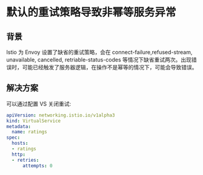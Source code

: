 # 默认的重试策略导致非幂等服务异常

## 背景

Istio 为 Envoy 设置了缺省的重试策略，会在 connect-failure,refused-stream, unavailable, cancelled, retriable-status-codes 等情况下缺省重试两次。出现错误时，可能已经触发了服务器逻辑，在操作不是幂等的情况下，可能会导致错误。


## 解决方案

可以通过配置 VS 关闭重试:

```yaml
apiVersion: networking.istio.io/v1alpha3
kind: VirtualService
metadata:
  name: ratings
spec:
  hosts:
  - ratings
  http:
  - retries:
      attempts: 0
```

